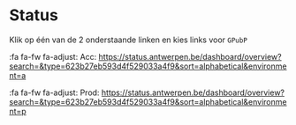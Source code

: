 # Status

Klik op één van de 2 onderstaande linken en kies links voor `GPubP` 

:fa fa-fw fa-adjust: Acc: https://status.antwerpen.be/dashboard/overview?search=&type=623b27eb593d4f529033a4f9&sort=alphabetical&environment=a

:fa fa-fw fa-adjust: Prod: https://status.antwerpen.be/dashboard/overview?search=&type=623b27eb593d4f529033a4f9&sort=alphabetical&environment=p

